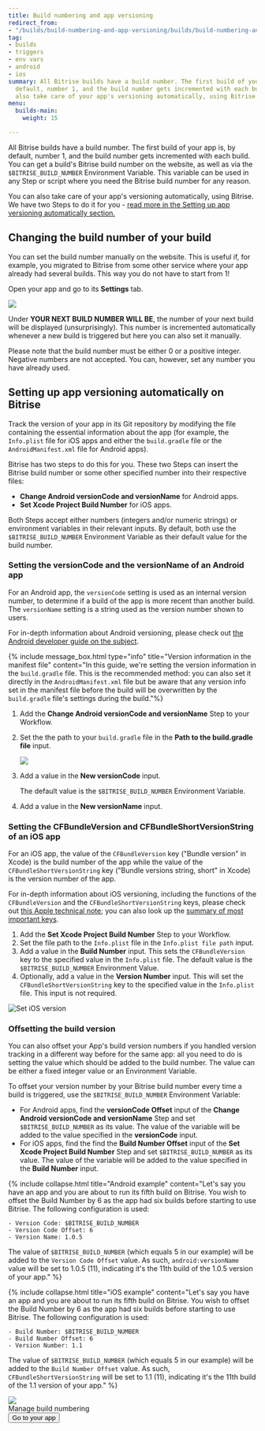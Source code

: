 ```yaml
---
title: Build numbering and app versioning
redirect_from:
- "/builds/build-numbering-and-app-versioning/builds/build-numbering-and-app-versioning"
tag:
- builds
- triggers
- env vars
- android
- ios
summary: All Bitrise builds have a build number. The first build of your app is, by
  default, number 1, and the build number gets incremented with each build. You can
  also take care of your app's versioning automatically, using Bitrise.
menu:
  builds-main:
    weight: 15

---
```

All Bitrise builds have a build number. The first build of your app is, by default, number 1, and the build number gets incremented with each build. You can get a build's Bitrise build number on the website, as well as via the `$BITRISE_BUILD_NUMBER` Environment Variable. This variable can be used in any Step or script where you need the Bitrise build number for any reason.

You can also take care of your app's versioning automatically, using Bitrise. We have two Steps to do it for you - [read more in the Setting up app versioning automatically section.](/builds/build-numbering-and-app-versioning#Set-up-app-versioning-automatically-on-Bitrise)

## Changing the build number of your build

You can set the build number manually on the website. This is useful if, for example, you migrated to Bitrise from some other service where your app already had several builds. This way you do not have to start from 1!

Open your app and go to its **Settings** tab.

![](/img/build-number.png)

Under **YOUR NEXT BUILD NUMBER WILL BE**, the number of your next build will be displayed (unsurprisingly). This number is incremented automatically whenever a new build is triggered but here you can also set it manually.

Please note that the build number must be either 0 or a positive integer. Negative numbers are not accepted. You can, however, set any number you have already used.

## Setting up app versioning automatically on Bitrise

Track the version of your app in its Git repository by modifying the file containing the essential information about the app (for example, the `Info.plist` file for iOS apps and either the `build.gradle` file or the `AndroidManifest.xml` file for Android apps).

Bitrise has two steps to do this for you. These two Steps can insert the Bitrise build number or some other specified number into their respective files:

* **Change Android versionCode and versionName** for Android apps.
* **Set Xcode Project Build Number** for iOS apps.

Both Steps accept either numbers (integers and/or numeric strings) or environment variables in their relevant inputs. By default, both use the `$BITRISE_BUILD_NUMBER` Environment Variable as their default value for the build number.

### Setting the versionCode and the versionName of an Android app

For an Android app, the `versionCode` setting is used as an internal version number, to determine if a build of the app is more recent than another build. The `versionName` setting is a string used as the version number shown to users.

For in-depth information about Android versioning, please check out [the Android developer guide on the subject](https://developer.android.com/studio/publish/versioning).

{% include message_box.html type="info" title="Version information in the manifest file" content="In this guide, we're setting the version information in the `build.gradle` file. This is the recommended method: you can also set it directly in the `AndroidManifest.xml` file but be aware that any version info set in the manifest file before the build will be overwritten by the `build.gradle` file's settings during the build."%}

1. Add the **Change Android versionCode and versionName** Step to your Workflow.
2. Set the the path to your `build.gradle` file in the **Path to the build.gradle file** input.

   ![](/img/versioncode.png)
3. Add a value in the **New versionCode** input.

   The default value is the `$BITRISE_BUILD_NUMBER` Environment Variable.
4. Add a value in the **New versionName** input.

### Setting the CFBundleVersion and CFBundleShortVersionString of an iOS app

For an iOS app, the value of the `CFBundleVersion` key ("Bundle version" in Xcode) is the build number of the app while the value of the `CFBundleShortVersionString` key ("Bundle versions string, short" in Xcode) is the version number of the app.

For in-depth information about iOS versioning, including the functions of the `CFBundleVersion` and the `CFBundleShortVersionString` keys, please check out [this Apple technical note](https://developer.apple.com/library/archive/technotes/tn2420/_index.html); you can also look up the [summary of most important keys](https://developer.apple.com/library/archive/documentation/General/Reference/InfoPlistKeyReference/Articles/CoreFoundationKeys.html).

1. Add the **Set Xcode Project Build Number** Step to your Workflow.
2. Set the file path to the `Info.plist` file in the `Info.plist file path` input.
3. Add a value in the **Build Number** input. This sets the `CFBundleVersion` key to the specified value in the `Info.plist` file. The default value is the `$BITRISE_BUILD_NUMBER` Environment Value.
4. Optionally, add a value in the **Version Number** input. This will set the `CFBundleShortVersionString` key to the specified value in the `Info.plist` file. This input is not required.

![Set iOS version](/img/builds/set-ios-version.png)

### Offsetting the build version

You can also offset your App's build version numbers if you handled version tracking in a different way before for the same app: all you need to do is setting the value which should be added to the build number. The value can be either a fixed integer value or an Environment Variable.

To offset your version number by your Bitrise build number every time a build is triggered, use the `$BITRISE_BUILD_NUMBER` Environment Variable:

* For Android apps, find the **versionCode Offset** input of the **Change Android versionCode and versionName** Step and set `$BITRISE_BUILD_NUMBER` as its value. The value of the variable will be added to the value specified in the **versionCode** input.
* For iOS apps, find the find the **Build Number Offset** input of the **Set Xcode Project Build Number** Step and set `$BITRISE_BUILD_NUMBER` as its value. The value of the variable will be added to the value specified in the **Build Number** input.

{% include collapse.html title="Android example" content="Let's say you have an app and you are about to run its fifth build on Bitrise. You wish to offset the Build Number by 6 as the app had six builds before starting to use Bitrise. The following configuration is used:

    - Version Code: $BITRISE_BUILD_NUMBER
    - Version Code Offset: 6
    - Version Name: 1.0.5

The value of `$BITRISE_BUILD_NUMBER` (which equals 5 in our example) will be added to the `Version Code Offset` value. As such, `android:versionName` value will be set to 1.0.5 (11), indicating it's the 11th build of the 1.0.5 version of your app." %}

{% include collapse.html title="iOS example" content="Let's say you have an app and you are about to run its fifth build on Bitrise. You wish to offset the Build Number by 6 as the app had six builds before starting to use Bitrise. The following configuration is used:

    - Build Number: $BITRISE_BUILD_NUMBER
    - Build Number Offset: 6
    - Version Number: 1.1

The value of `$BITRISE_BUILD_NUMBER` (which equals 5 in our example) will be added to the `Build Number Offset` value. As such, `CFBundleShortVersionString` will be set to 1.1 (11), indicating it's the 11th build of the 1.1 version of your app." %}

<div class="banner">
<img src="/assets/images/banner-bg-888x170.png" style="border: none;">
<div class="deploy-text">Manage build numbering</div>
<a target="_blank" href="https://app.bitrise.io/dashboard/builds"><button class="button">Go to your app</button></a>
</div>
